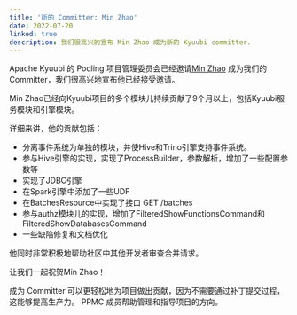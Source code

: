 ```yaml
---
title: '新的 Committer: Min Zhao'
date: 2022-07-20
linked: true
description: 我们很高兴的宣布 Min Zhao 成为新的 Kyuubi committer.
---
```

<!---
  Licensed under the Apache License, Version 2.0 (the "License");
  you may not use this file except in compliance with the License.
  You may obtain a copy of the License at

   http://www.apache.org/licenses/LICENSE-2.0

  Unless required by applicable law or agreed to in writing, software
  distributed under the License is distributed on an "AS IS" BASIS,
  WITHOUT WARRANTIES OR CONDITIONS OF ANY KIND, either express or implied.
  See the License for the specific language governing permissions and
  limitations under the License. See accompanying LICENSE file.
-->

Apache Kyuubi 的 Podling 项目管理委员会已经邀请[Min Zhao](https://github.com/zhaomin1423)
成为我们的Committer，我们很高兴地宣布他已经接受邀请。

Min Zhao已经向Kyuubi项目的多个模块儿持续贡献了9个月以上，包括Kyuubi服务模块和引擎模块。

详细来讲，他的贡献包括：

- 分离事件系统为单独的模块，并使Hive和Trino引擎支持事件系统。
- 参与Hive引擎的实现，实现了ProcessBuilder，参数解析，增加了一些配置参数等
- 实现了JDBC引擎
- 在Spark引擎中添加了一些UDF
- 在BatchesResource中实现了接口 GET /batches
- 参与authz模块儿的实现，增加了FilteredShowFunctionsCommand和FilteredShowDatabasesCommand
- 一些缺陷修复和文档优化

他同时非常积极地帮助社区中其他开发者审查合并请求。

让我们一起祝贺Min Zhao！

成为 Committer 可以更轻松地为项目做出贡献，因为不需要通过补丁提交过程，这能够提高生产力。
PPMC 成员帮助管理和指导项目的方向。

